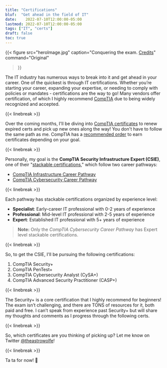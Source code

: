 ```yaml
---
title: "Certifications"
bluf:  "Get ahead in the field of IT"
date:    2022-07-10T12:00:00-05:00
lastmod: 2022-07-10T12:00:00-05:00
tags: ["IT", "certs"]
draft: false
toc: true
---
```


{{< figure
src="heroImage.jpg"
caption="Conquering the exam. [Credits](https://unsplash.com/photos/qDgTQOYk6B8)"
command="Original"
>}}

The IT industry has numerous ways to break into it and get ahead in your
career. One of the quickest is through IT certifications. Whether you’re
starting your career, expanding your expertise, or needing to comply with
policies or mandates - certifications are the way to go! Many vendors offer
certification, of which I highly recommend [CompTIA][comptia] due to being 
widely recognized and accepted.

{{< linebreak >}}

Over the coming months, I'll be diving into [CompTIA certificates][certs] to
renew expired certs and pick up new ones along the way! You don't have to
follow the same path as me. CompTIA has a [recommended order][cert-paths] to
earn certificates depending on your goal.

{{< linebreak >}}

Personally, my goal is the **CompTIA Security Infrastructure Expert (CSIE)**,
one of their "[stackable certifications][stack-certs]," which follow two career
pathways:

* [CompTIA Infrastructure Career Pathway][infra-path]
* [CompTIA Cybersecurity Career Pathway][cyber-path]

{{< linebreak >}}

Each pathway has stackable certifications organized by experience level:

* **Specialist**: Early-career IT professional with 0-2 years of experience
* **Professional**: Mid-level IT professional with 2-5 years of experience
* **Expert**: Established IT professional with 5+ years of experience

> **Note:** Only the *CompTIA Cybersecurity Career Pathway* has Expert level
stackable certifications.

{{< linebreak >}}

So, to get the CSIE, I'll be pursuing the following certifications:

1. CompTIA Security+
2. CompTIA PenTest+
3. CompTIA Cybersecurity Analyst (CySA+)
4. CompTIA Advanced Security Practitioner (CASP+)

{{< linebreak >}}

The Security+ is a core certification that I highly recommend for beginners! The
exam isn’t challenging, and there are TONS of resources for it, both paid and
free. I can’t speak from experience past Security+ but will share my thoughts
and comments as I progress through the following certs.

{{< linebreak >}}

So, which certificates are you thinking of picking up? Let me know on Twitter
[@theastrowolfe][twitter]!

{{< linebreak >}}

Ta ta for now! 👋

[comptia]: https://www.comptia.org
[certs]: https://www.comptia.org/certifications
[cert-paths]: https://www.comptia.org/certifications/which-certification
[stack-certs]: https://www.comptia.org/certifications/which-certification/stackable-certifications
[infra-path]: https://www.comptia.org/certifications/which-certification/stackable-certifications#infrastructure
[cyber-path]: https://www.comptia.org/certifications/which-certification/stackable-certifications#cybersecurity
[twitter]: https://www.twitter.com/theastrowolfe
